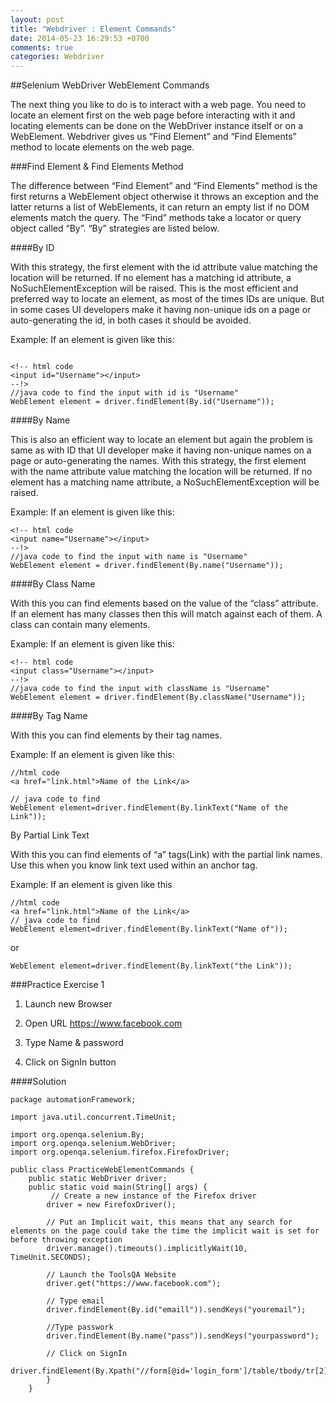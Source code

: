 ```yaml
---
layout: post
title: "Webdriver : Element Commands"
date: 2014-05-23 16:29:53 +0700
comments: true
categories: Webdriver
---
```


##Selenium WebDriver WebElement Commands

The next thing you like to do is to interact with a web page. You need to locate an element first on the web page before interacting with it and locating elements can be done on the WebDriver instance itself or on a WebElement. Webdriver gives us “Find Element” and “Find Elements” method to locate elements on the web page.

<!--more-->

###Find Element & Find Elements Method

The difference between “Find Element” and “Find Elements” method is the first returns a WebElement object otherwise it throws an exception and the latter returns a list of WebElements, it can return an empty list if no DOM elements match the query. The “Find” methods take a locator or query object called “By”. “By” strategies are listed below.

####By ID

With this strategy, the first element with the id attribute value matching the location will be returned. If no element has a matching id attribute, a NoSuchElementException will be raised. This is the most efficient and preferred way to locate an element, as most of the times IDs are unique. But in some cases UI developers make it having non-unique ids on a page or auto-generating the id, in both cases it should be avoided.

Example: If an element is given like this:

```

<!-- html code
<input id="Username"></input>
--!>
//java code to find the input with id is "Username"
WebElement element = driver.findElement(By.id("Username"));

```

####By Name

This is also an efficient way to locate an element but again the problem is same as with ID that UI developer make it having non-unique names on a page or auto-generating the names. With this strategy, the first element with the name attribute value matching the location will be returned. If no element has a matching name attribute, a NoSuchElementException will be raised.

Example: If an element is given like this:

```
<!-- html code
<input name="Username"></input>
--!>
//java code to find the input with name is "Username"
WebElement element = driver.findElement(By.name("Username"));

```

####By Class Name

With this you can find elements based on the value of the “class” attribute. If an element has many classes then this will match against each of them. A class can contain many elements.

Example: If an element is given like this:

```
<!-- html code
<input class="Username"></input>
--!>
//java code to find the input with className is "Username"
WebElement element = driver.findElement(By.className("Username"));

```

####By Tag Name

With this you can find elements by their tag names.

Example: If an element is given like this:

```
//html code
<a href="link.html">Name of the Link</a>

// java code to find
WebElement element=driver.findElement(By.linkText("Name of the Link"));

```

By Partial Link Text

With this you can find elements of “a” tags(Link) with the partial link names. Use this when you know link text used within an anchor tag.

Example: If an element is given like this

```
//html code
<a href="link.html">Name of the Link</a>
// java code to find
WebElement element=driver.findElement(By.linkText("Name of"));
```

or

```
WebElement element=driver.findElement(By.linkText("the Link"));
```

###Practice Exercise 1

1) Launch new Browser

2) Open URL https://www.facebook.com

3) Type Name & password 

4) Click on SignIn button

####Solution

```
package automationFramework;

import java.util.concurrent.TimeUnit;

import org.openqa.selenium.By;
import org.openqa.selenium.WebDriver;
import org.openqa.selenium.firefox.FirefoxDriver;

public class PracticeWebElementCommands {
	public static WebDriver driver;
	public static void main(String[] args) {
		 // Create a new instance of the Firefox driver
        driver = new FirefoxDriver();

        // Put an Implicit wait, this means that any search for elements on the page could take the time the implicit wait is set for before throwing exception
        driver.manage().timeouts().implicitlyWait(10, TimeUnit.SECONDS);

        // Launch the ToolsQA Website
        driver.get("https://www.facebook.com");

        // Type email      
        driver.findElement(By.id("emaill")).sendKeys("youremail"); 

        //Type passwork
        driver.findElement(By.name("pass")).sendKeys("yourpassword");

        // Click on SignIn
        driver.findElement(By.Xpath("//form[@id='login_form']/table/tbody/tr[2]/td[3]/label/input")).click();
		}
	}
```